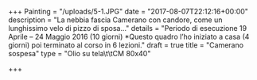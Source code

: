 +++
Painting = "/uploads/5-1.JPG"
date = "2017-08-07T22:12:16+00:00"
description = "La nebbia fascia Camerano con candore, come un lunghissimo velo di pizzo di sposa..."
details = "Periodo di esecuzione 19 Aprile – 24 Maggio 2016 (10 giorni) *Questo quadro l’ho iniziato a casa (4 giorni) poi  terminato al corso in 6 lezioni."
draft = true
title = "Camerano sospesa"
type = "Olio su tela\t\tCM 80x40"

+++
